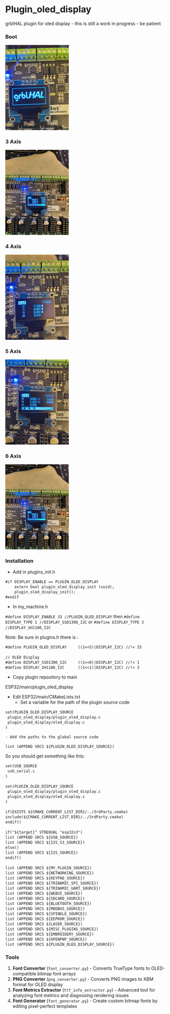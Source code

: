 # Plugin_oled_display
grblHAL plugin for oled display - this is still a work in progress - be patient

### Boot
<img src="https://raw.githubusercontent.com/luc-github/Plugin_oled_display/refs/heads/main/pictures/boot.jpg" alt="drawing" width="200"/>

### 3 Axis
<img src="https://raw.githubusercontent.com/luc-github/Plugin_oled_display/refs/heads/main/pictures/3axis.jpg" alt="drawing" width="200"/>

### 4 Axis
<img src="https://raw.githubusercontent.com/luc-github/Plugin_oled_display/refs/heads/main/pictures/4axis.jpg" alt="drawing" width="200"/>

### 5 Axis
<img src="https://raw.githubusercontent.com/luc-github/Plugin_oled_display/refs/heads/main/pictures/5axis.jpg" alt="drawing" width="200"/>

### 6 Axis
<img src="https://raw.githubusercontent.com/luc-github/Plugin_oled_display/refs/heads/main/pictures/6axis.jpg" alt="drawing" width="200"/>

### Installation

* Add in plugins_init.h

```
#if DISPLAY_ENABLE == PLUGIN_OLED_DISPLAY
    extern bool plugin_oled_display_init (void);
    plugin_oled_display_init();
#endif
```

* In my_machine.h

`#define DISPLAY_ENABLE 33 //PLUGIN_OLED_DISPLAY`
then
`#define DISPLAY_TYPE 1 //DISPLAY_SSD1306_I2C`
or 
`#define DISPLAY_TYPE 3 //DISPLAY_SH1106_I2C`

Note: Be sure in plugins.h there is :

```
#define PLUGIN_OLED_DISPLAY     ((1<<5)|DISPLAY_I2C) //!< 33

// OLED Display
#define DISPLAY_SSD1306_I2C     ((1<<0)|DISPLAY_I2C) //!< 1
#define DISPLAY_SH1106_I2C      ((1<<1)|DISPLAY_I2C) //!< 3
```
* Copy plugin repository to  main 

ESP32/main/plugin_oled_display

* Edit ESP32/main/CMakeLists.txt
    - Set a variable for the path of the plugin source code
    
```
set(PLUGIN_OLED_DISPLAY_SOURCE
 plugin_oled_display/plugin_oled_display.c
 plugin_oled_display/oled_display.c
)
```
    - Add the paths to the global source code
    
```
list (APPEND SRCS ${PLUGIN_OLED_DISPLAY_SOURCE})

```

So you should get something like this:

```
set(USB_SOURCE
 usb_serial.c
)

set(PLUGIN_OLED_DISPLAY_SOURCE
 plugin_oled_display/plugin_oled_display.c
 plugin_oled_display/oled_display.c
)

if(EXISTS ${CMAKE_CURRENT_LIST_DIR}/../3rdParty.cmake)
include(${CMAKE_CURRENT_LIST_DIR}/../3rdParty.cmake)
endif()

if("${target}" STREQUAL "esp32s3")
list (APPEND SRCS ${USB_SOURCE})
list (APPEND SRCS ${I2S_S3_SOURCE})
else()
list (APPEND SRCS ${I2S_SOURCE})
endif()

list (APPEND SRCS ${MY_PLUGIN_SOURCE})
list (APPEND SRCS ${NETWORKING_SOURCE})
list (APPEND SRCS ${KEYPAD_SOURCE})
list (APPEND SRCS ${TRINAMIC_SPI_SOURCE})
list (APPEND SRCS ${TRINAMIC_UART_SOURCE})
list (APPEND SRCS ${WEBUI_SOURCE})
list (APPEND SRCS ${SDCARD_SOURCE})
list (APPEND SRCS ${BLUETOOTH_SOURCE})
list (APPEND SRCS ${MODBUS_SOURCE})
list (APPEND SRCS ${SPINDLE_SOURCE})
list (APPEND SRCS ${EEPROM_SOURCE})
list (APPEND SRCS ${LASER_SOURCE})
list (APPEND SRCS ${MISC_PLUGINS_SOURCE})
list (APPEND SRCS ${EMBROIDERY_SOURCE})
list (APPEND SRCS ${OPENPNP_SOURCE})
list (APPEND SRCS ${PLUGIN_OLED_DISPLAY_SOURCE})
```

### Tools

1. **Font Converter** (`font_converter.py`) - Converts TrueType fonts to OLED-compatible bitmap font arrays
2. **PNG Converter** (`png_converter.py`) - Converts PNG images to XBM format for OLED display
3. **Font Metrics Extractor** (`ttf_info_extractor.py`) - Advanced tool for analyzing font metrics and diagnosing rendering issues
4. **Font Generator** (`font_generator.py`) - Create custom bitmap fonts by editing pixel-perfect templates
